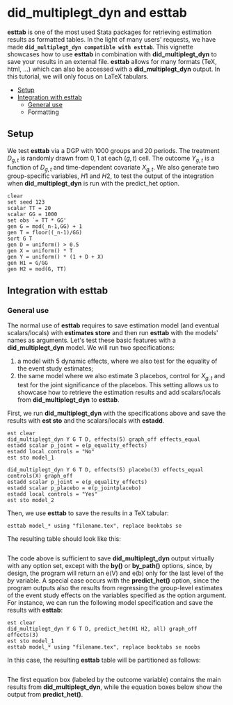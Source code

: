 # did_multiplegt_dyn and esttab

**esttab** is one of the most used Stata packages for retrieving estimation results as formatted tables. In the light of many users' requests, we have made **`did_multiplegt_dyn compatible with esttab`**. This vignette showcases how to use **esttab** in combination with **did_multiplegt_dyn** to save your results in an external file. **esttab** allows for many formats (TeX, html, ...) which can also be accessed with a **did_multiplegt_dyn** output. In this tutorial, we will only focus on LaTeX tabulars.

+ [Setup](#setup)
+ [Integration with esttab](#integration-with-esttab)
  - [General use](#general-use)
  - Formatting

## Setup

We test **esttab** via a DGP with 1000 groups and 20 periods. The treatment $D_{g,t}$ is randomly drawn from ${0,1}$ at each $(g,t)$ cell. The outcome $Y_{g,t}$ is a function of $D_{g,t}$ and time-dependent covariate $X_{g,t}$. We also generate two group-specific variables, $H1$ and $H2$, to test the output of the integration when **did_multiplegt_dyn** is run with the predict_het option.

```applescript
clear
set seed 123
scalar TT = 20
scalar GG = 1000
set obs `= TT * GG'
gen G = mod(_n-1,GG) + 1
gen T = floor((_n-1)/GG)
sort G T
gen D = uniform() > 0.5
gen X = uniform() * T
gen Y = uniform() * (1 + D + X)
gen H1 = G/GG
gen H2 = mod(G, TT)
```

## Integration with esttab

### General use
The normal use of **esttab** requires to save estimation model (and eventual scalars/locals) with **estimates store** and then run **esttab** with the models' names as arguments. Let's test these basic features with a **did_multiplegt_dyn** model. We will run two specifications:
1. a model with 5 dynamic effects, where we also test for the equality of the event study estimates;
2. the same model where we also estimate 3 placebos, control for $X_{g,t}$ and test for the joint significance of the placebos.
This setting allows us to showcase how to retrieve the estimation results and add scalars/locals from **did_multiplegt_dyn** to **esttab**. 

First, we run **did_multiplegt_dyn** with the specifications above and save the results with **est sto** and the scalars/locals with **estadd**.

```applescript
est clear
did_multiplegt_dyn Y G T D, effects(5) graph_off effects_equal
estadd scalar p_joint = e(p_equality_effects) 
estadd local controls = "No"
est sto model_1

did_multiplegt_dyn Y G T D, effects(5) placebo(3) effects_equal controls(X) graph_off
estadd scalar p_joint = e(p_equality_effects) 
estadd scalar p_placebo = e(p_jointplacebo)
estadd local controls = "Yes"
est sto model_2
```

Then, we use **esttab** to save the results in a TeX tabular:
```applescript
esttab model_* using "filename.tex", replace booktabs se
```

The resulting table should look like this:
<p>
  <image src="https://github.com/DiegoCiccia/did_multiplegt_dyn/blob/main/vignettes/assets/reg1.png" alt>
</p>

The code above is sufficient to save **did_multiplegt_dyn** output virtually with any option set, except with the **by()** or **by_path()** options, since, by design, the program will return an e(V) and e(b) only for the last level of the *by* variable. A special case occurs with the **predict_het()** option, since the program outputs also the results from regressing the group-level estimates of the event study effects on the variables specified as the option argument. For instance, we can run the following model specification and save the results with **esttab**:

```applescript
est clear
did_multiplegt_dyn Y G T D, predict_het(H1 H2, all) graph_off effects(3)
est sto model_1
esttab model_* using "filename.tex", replace booktabs se noobs
```

In this case, the resulting **esttab** table will be partitioned as follows: 
<p>
  <image src="https://github.com/DiegoCiccia/did_multiplegt_dyn/blob/main/vignettes/assets/reg2.png" alt>
</p>

The first equation box (labeled by the outcome variable) contains the main results from **did_multiplegt_dyn**, while the equation boxes below show the output from **predict_het()**.
